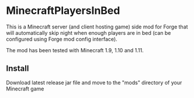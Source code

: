# MinecraftPlayersInBed

This is a Minecraft server (and client hosting game) side mod for Forge that will automatically skip night when enough players are in bed (can be configured using Forge mod config interface).

The mod has been tested with Minecraft 1.9, 1.10 and 1.11.

## Install

Download latest release jar file and move to the "mods" directory of your Minecraft game
